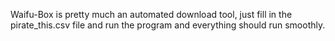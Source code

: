 Waifu-Box is pretty much an automated download tool, just fill in the pirate_this.csv file and run the program and everything should run smoothly.
